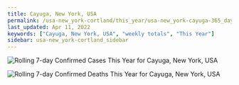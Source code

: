 ```yaml
---
title: Cayuga, New York, USA
permalink: /usa-new_york-cortland/this_year/usa-new_york-cayuga-365_days.html
last_updated: Apr 11, 2022
keywords: ["Cayuga, New York, USA", "weekly totals", "This Year"]
sidebar: usa-new_york-cortland_sidebar
---
```


![Rolling 7-day Confirmed Cases This Year for Cayuga, New York, USA](/covid_tracker/images/graphs/usa-new_york-cayuga-rolling_7_days_confirmed-365_days_graph.png)

![Rolling 7-day Confirmed Deaths This Year for Cayuga, New York, USA](/covid_tracker/images/graphs/usa-new_york-cayuga-rolling_7_days_deaths-365_days_graph.png)
